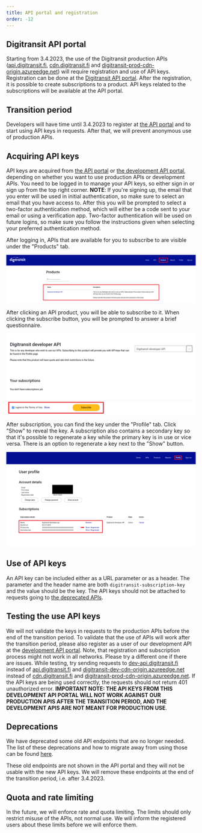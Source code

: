 ```yaml
---
title: API portal and registration
order: -12
---
```


## Digitransit API portal
Starting from 3.4.2023, the use of the Digitransit production APIs ([api.digitransit.fi](https://api.digitransit.fi), [cdn.digitransit.fi](https://cdn.digitransit.fi) and [digitransit-prod-cdn-origin.azureedge.net](https://digitransit-prod-cdn-origin.azureedge.net)) will require registration and use of API keys. Registration can be done at the [Digitransit API portal](https://portal-api.digitransit.fi/). After the registration, it is possible to create subscriptions to a product. API keys related to the subscriptions will be available at the API portal.

## Transition period
Developers will have time until 3.4.2023 to register at [the API portal](https://portal-api.digitransit.fi/) and to start using API keys in requests. After that, we will prevent anonymous use of production APIs.

## Acquiring API keys
API keys are acquired from [the API portal](https://portal-api.digitransit.fi) or [the development API portal](https://portal-dev-api.digitransit.fi), depending on whether you want to use production APIs or development APIs. You need to be logged in to manage your API keys, so either sign in or sign up from the top right corner. **NOTE**: If you're signing up, the email that you enter will be used in initial authentication, so make sure to select an email that you have access to. After this you will be prompted to select a two-factor authentication method, which will either be a code sent to your email or using a verification app. Two-factor authentication will be used on future logins, so make sure you follow the instructions given when selecting your preferred authentication method.

After logging in, APIs that are available for you to subscribe to are visible under the "Products" tab.

![An image displaying the navigation to the products tab from the top right of the screen and the page contents](./images/instructions-products.png "Products page contents")

After clicking an API product, you will be able to subscribe to it. When clicking the subscribe button, you will be prompted to answer a brief questionnaire.

![An image displaying the page where you can click the subscription button](./images/instructions-subscribe.png "Subscribing to an API product")

After subscription, you can find the key under the "Profile" tab. Click "Show" to reveal the key. A subscription also contains a secondary key so that it's possible to regenerate a key while the primary key is in use or vice versa. There is an option to regenerate a key next to the "Show" button.

![An image displaying the page contents of the Profile page, and the area where you can find the API key](./images/instructions-profile.png "Profile page contents and API key location")

## Use of API keys
An API key can be included either as a URL parameter or as a header. The parameter and the header name are both `digitransit-subscription-key` and the value should be the key. The API keys should not be attached to requests going to [the deprecated APIs](../deprecations).

## Testing the use API keys
We will not validate the keys in requests to the production APIs before the end of the transition period. To validate that the use of APIs will work after the transition period, please also register as a user of our development API at the [development API portal](https://portal-dev-api.digitransit.fi/). Note, that registration and subscription process might not work in all networks. Please try a different one if there are issues. While testing, try sending requests to [dev-api.digitransit.fi](https://dev-api.digitransit.fi) instead of [api.digitransit.fi](https://api.digitransit.fi) and [digitransit-dev-cdn-origin.azureedge.net](https://digitransit-dev-cdn-origin.azureedge.net) instead of [cdn.digitransit.fi](https://cdn.digitransit.fi) and [digitransit-prod-cdn-origin.azureedge.net](https://digitransit-prod-cdn-origin.azureedge.net). If the API keys are being used correctly, the requests should not return 401 unauthorized error. <b>IMPORTANT NOTE: THE API KEYS FROM THIS DEVELOPMENT API PORTAL WILL NOT WORK AGAINST OUR PRODUCTION APIS AFTER THE TRANSITION PERIOD, AND THE DEVELOPMENT APIS ARE NOT MEANT FOR PRODUCTION USE</b>.

## Deprecations
We have deprecated some old API endpoints that are no longer needed. The list of these deprecations and how to migrate away from using those can be found [here](../deprecations).

These old endpoints are not shown in the API portal and they will not be usable with the new API keys. We will remove these endpoints at the end of the transition period, i.e. after 3.4.2023.

## Quota and rate limiting
In the future, we will enforce rate and quota limiting. The limits should only restrict misuse of the APIs, not normal use. We will inform the registered users about these limits before we will enforce them.
